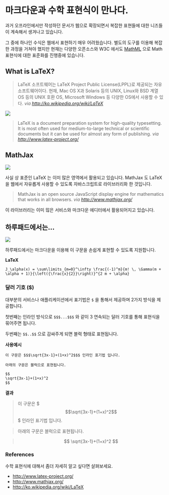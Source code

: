# 마크다운과 수학 표현식이 만나다.

과거 오프라인에서만 작성하던 문서가 웹으로 확장되면서 복잡한 표현들에 대한 니즈들이 계속해서 생겨나고 있습니다.

그 중에 하나인 수식은 웹에서 표현하기 매우 어려웠습니다. 별도의 도구를 이용해 복잡한 과정을 거쳐야 했지만 현재는 다양한 오픈소스와 W3C 에서도 [MathML][1] 으로 Math 표현식에 대한 표준화를 진행중에 있습니다.

## What is LaTeX?

> LaTeX 소프트웨어는 LaTeX Project Public License(LPPL)로 제공되는 자유 소프트웨어이다. 현재, Mac OS X과 Solaris 등의 UNIX, Linux와 BSD 계열 OS 등의 UNIX 호환 OS, Microsoft Windows 등 다양한 OS에서 사용할 수 있다. <cite>via http://ko.wikipedia.org/wiki/LaTeX</cite>

![](http://upload.wikimedia.org/wikipedia/commons/thumb/7/78/LaTeX_diagram.svg/400px-LaTeX_diagram.svg.png)

> LaTeX is a document preparation system for high-quality typesetting. It is most often used for medium-to-large technical or scientific documents but it can be used for almost any form of publishing. <cite>via http://www.latex-project.org/</cite>

## MathJax

![](http://www.mathjax.org/wp-content/themes/mathjax/images/logo.gif)

사실 상 표준인 LaTeX 는 이미 많은 영역에서 활용되고 있습니다. MathJax 도 LaTeX 을 웹에서 자유롭게 사용할 수 있도록 자바스크립트로 라이브러리화 한 것입니다.

> MathJax is an open source JavaScript display engine for mathematics that works in all browsers. <cite>via http://www.mathjax.org/</cite>

이 라이브러리는 이미 많은 서비스와 마크다운 에디터에서 활용되어지고 있습니다.

## 하루패드에서는...

![](http://pad.haroopress.com/assets/images/logo-small.png)

하루패드에서는 마크다운을 이용해 이 구문을 손쉽게 표현할 수 있도록 지원합니다.

**LaTeX**

```
J_\alpha(x) = \sum\limits_{m=0}^\infty \frac{(-1)^m}{m! \, \Gamma(m + \alpha + 1)}{\left({\frac{x}{2}}\right)}^{2 m + \alpha}
```

### 달러 기호 ($)

대부분의 서비스나 애플리케이션에서 표기법은 `$` 을 통해서 제공하며 2가지 방식을 제공합니다.

첫번째는 인라인 방식으로 `$$$...$$$` 와 같이 3 연속되는 달러 기호를 통해 표현식을 묶어주면 됩니다.

두번째는 `$$..$$` 으로 감싸주게 되면 블럭 형태로 표현됩니다.

**사용예시**

```
이 구문은 $$$\sqrt{3x-1}+(1+x)^2$$$ 인라인 표기법 입니다.

아래의 구문은 블럭으로 표현됩니다.

$$
\sqrt{3x-1}+(1+x)^2
$$
```

**결과**

> 이 구문은 $$$\sqrt{3x-1}+(1+x)^2$$$ 인라인 표기법 입니다.

> 아래의 구문은 블럭으로 표현됩니다.

> $$
\sqrt{3x-1}+(1+x)^2
$$

### References

수학 표현식에 대해서 좀더 자세히 알고 싶다면 살펴보세요.

* http://www.latex-project.org/
* http://www.mathjax.org/
* http://ko.wikipedia.org/wiki/LaTeX

[1]: http://www.w3.org/Math/
[2]: http://www.mathjax.org/